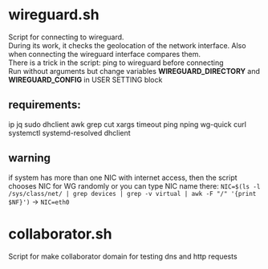# wireguard.sh
  Script for connecting to wireguard.  
  During its work, it checks the geolocation of the network interface. Also when connecting the wireguard interface compares them.  
  There is a trick in the script: ping to wireguard before connecting  
  Run without arguments but change variables **WIREGUARD_DIRECTORY** and **WIREGUARD_CONFIG** in USER SETTING block  
 ## requirements:
  ip jq sudo dhclient awk grep cut xargs timeout ping nping wg-quick curl systemctl systemd-resolved dhclient 
## warning
if system has more than one NIC with internet access, then the script chooses NIC for WG randomly or you can type NIC name there: ```NIC=$(ls -l /sys/class/net/ | grep devices | grep -v virtual | awk -F "/" '{print $NF}')``` -> ```NIC=eth0```

# collaborator.sh
Script for make collaborator domain for testing dns and http requests
